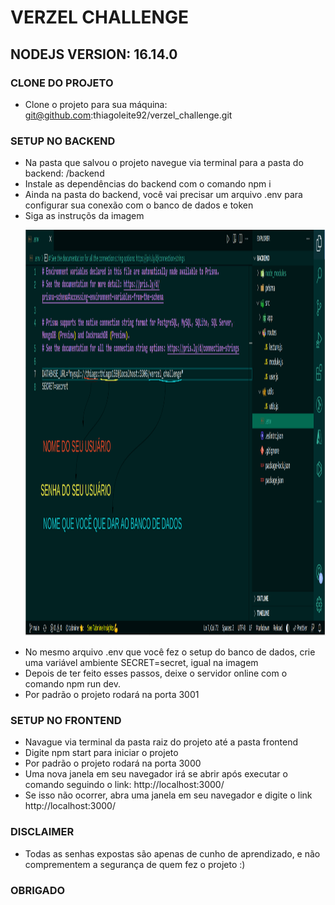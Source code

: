 # VERZEL CHALLENGE

## NODEJS VERSION: 16.14.0

### CLONE DO PROJETO
  - Clone o projeto para sua máquina: git@github.com:thiagoleite92/verzel_challenge.git
### SETUP NO BACKEND
  - Na pasta que salvou o projeto navegue via terminal para a pasta do backend: /backend
  - Instale as dependências do backend com o comando npm i
  - Ainda na pasta do backend, você vai precisar um arquivo .env para configurar sua conexão com o banco de dados e token
  - Siga as instruçõs da imagem
    <p align="center">
      <img src="https://github.com/thiagoleite92/verzel_challenge/blob/main/backend/bd-setup.png" width="1200" height="650" title="hover text">
    </p>
  - No mesmo arquivo .env que você fez o setup do banco de dados, crie uma variável ambiente SECRET=secret, igual na imagem
  -  Depois de ter feito esses passos, deixe o servidor online com o comando npm run dev.
  -  Por padrão o projeto rodará na porta 3001

### SETUP NO FRONTEND
  - Navague via terminal da pasta raiz do projeto até a pasta frontend
  - Digite npm start para iniciar o projeto
  - Por padrão o projeto rodará na porta 3000
  - Uma nova janela em seu navegador irá se abrir após executar o comando seguindo o link: http://localhost:3000/
  - Se isso não ocorrer, abra uma janela em seu navegador e digite o link http://localhost:3000/

### DISCLAIMER
  - Todas as senhas expostas são apenas de cunho de aprendizado, e não comprementem a segurança de quem fez o projeto :)

### OBRIGADO
